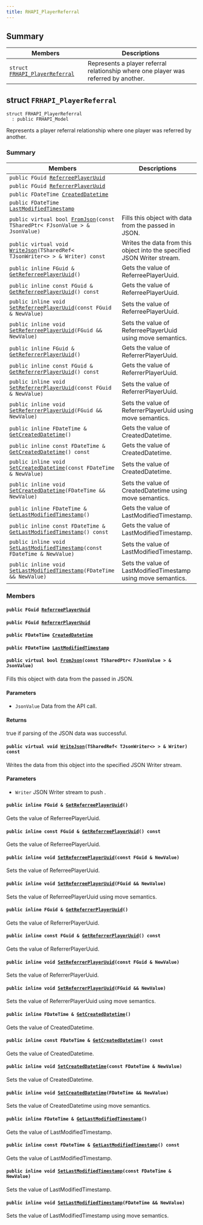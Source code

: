 ```yaml
---
title: RHAPI_PlayerReferral
---
```


## Summary

 Members                        | Descriptions                                
--------------------------------|---------------------------------------------
`struct `[`FRHAPI_PlayerReferral`](#structFRHAPI__PlayerReferral) | Represents a player referral relationship where one player was referred by another.

## struct `FRHAPI_PlayerReferral` <a id="structFRHAPI__PlayerReferral"></a>

```
struct FRHAPI_PlayerReferral
  : public FRHAPI_Model
```

Represents a player referral relationship where one player was referred by another.

### Summary

 Members                        | Descriptions                                
--------------------------------|---------------------------------------------
`public FGuid `[`ReferreePlayerUuid`](#structFRHAPI__PlayerReferral_1a34d5cf07337d62c31ac10a04ac02f5f3) | 
`public FGuid `[`ReferrerPlayerUuid`](#structFRHAPI__PlayerReferral_1a905c954f06291e665f8e3969488177a5) | 
`public FDateTime `[`CreatedDatetime`](#structFRHAPI__PlayerReferral_1a8c52cdf389d567341654b8835e641e92) | 
`public FDateTime `[`LastModifiedTimestamp`](#structFRHAPI__PlayerReferral_1a48816bbc61307481f3fdb15e5e5321d4) | 
`public virtual bool `[`FromJson`](#structFRHAPI__PlayerReferral_1abebeb0c7affa26a9de43ed7e3b3bea9d)`(const TSharedPtr< FJsonValue > & JsonValue)` | Fills this object with data from the passed in JSON.
`public virtual void `[`WriteJson`](#structFRHAPI__PlayerReferral_1a27e432ccd6fa8bca79075579cdaff64f)`(TSharedRef< TJsonWriter<> > & Writer) const` | Writes the data from this object into the specified JSON Writer stream.
`public inline FGuid & `[`GetReferreePlayerUuid`](#structFRHAPI__PlayerReferral_1a5d62e4882fad695e943e6b59d389d410)`()` | Gets the value of ReferreePlayerUuid.
`public inline const FGuid & `[`GetReferreePlayerUuid`](#structFRHAPI__PlayerReferral_1ab45964360bb09e49180e174ea032de27)`() const` | Gets the value of ReferreePlayerUuid.
`public inline void `[`SetReferreePlayerUuid`](#structFRHAPI__PlayerReferral_1a278b0f7feb73b37455d8919b78680493)`(const FGuid & NewValue)` | Sets the value of ReferreePlayerUuid.
`public inline void `[`SetReferreePlayerUuid`](#structFRHAPI__PlayerReferral_1a6031ff2c78441515c41dfc713593a12c)`(FGuid && NewValue)` | Sets the value of ReferreePlayerUuid using move semantics.
`public inline FGuid & `[`GetReferrerPlayerUuid`](#structFRHAPI__PlayerReferral_1aae054830cac4aabc68df2b21b5f5eb51)`()` | Gets the value of ReferrerPlayerUuid.
`public inline const FGuid & `[`GetReferrerPlayerUuid`](#structFRHAPI__PlayerReferral_1af54ce3648065020792e7f4e049dc6f1f)`() const` | Gets the value of ReferrerPlayerUuid.
`public inline void `[`SetReferrerPlayerUuid`](#structFRHAPI__PlayerReferral_1a8614063d0c7ca27b69bef0ebd526a560)`(const FGuid & NewValue)` | Sets the value of ReferrerPlayerUuid.
`public inline void `[`SetReferrerPlayerUuid`](#structFRHAPI__PlayerReferral_1a876e89e80c2bd0c3ec5bf8ed6fb72b5e)`(FGuid && NewValue)` | Sets the value of ReferrerPlayerUuid using move semantics.
`public inline FDateTime & `[`GetCreatedDatetime`](#structFRHAPI__PlayerReferral_1a68f9de1a1b77c28a805cb5b3e6e26f67)`()` | Gets the value of CreatedDatetime.
`public inline const FDateTime & `[`GetCreatedDatetime`](#structFRHAPI__PlayerReferral_1ae812cded0468572ed4d9dc1b93781255)`() const` | Gets the value of CreatedDatetime.
`public inline void `[`SetCreatedDatetime`](#structFRHAPI__PlayerReferral_1a4c7dbc2e0acff63503a6ff3de716c3a5)`(const FDateTime & NewValue)` | Sets the value of CreatedDatetime.
`public inline void `[`SetCreatedDatetime`](#structFRHAPI__PlayerReferral_1a6cc9600c1cb6ed88e17f576f20ec2027)`(FDateTime && NewValue)` | Sets the value of CreatedDatetime using move semantics.
`public inline FDateTime & `[`GetLastModifiedTimestamp`](#structFRHAPI__PlayerReferral_1af535037913207f349d6a2aa862826308)`()` | Gets the value of LastModifiedTimestamp.
`public inline const FDateTime & `[`GetLastModifiedTimestamp`](#structFRHAPI__PlayerReferral_1abb7adc9829d64fc2b0ec88aae8a0279f)`() const` | Gets the value of LastModifiedTimestamp.
`public inline void `[`SetLastModifiedTimestamp`](#structFRHAPI__PlayerReferral_1ab94cbdc0c7f0390a82a1d9756653acd1)`(const FDateTime & NewValue)` | Sets the value of LastModifiedTimestamp.
`public inline void `[`SetLastModifiedTimestamp`](#structFRHAPI__PlayerReferral_1a56068db53ebf528f677cbc768ae8cbe8)`(FDateTime && NewValue)` | Sets the value of LastModifiedTimestamp using move semantics.

### Members

#### `public FGuid `[`ReferreePlayerUuid`](#structFRHAPI__PlayerReferral_1a34d5cf07337d62c31ac10a04ac02f5f3) <a id="structFRHAPI__PlayerReferral_1a34d5cf07337d62c31ac10a04ac02f5f3"></a>

#### `public FGuid `[`ReferrerPlayerUuid`](#structFRHAPI__PlayerReferral_1a905c954f06291e665f8e3969488177a5) <a id="structFRHAPI__PlayerReferral_1a905c954f06291e665f8e3969488177a5"></a>

#### `public FDateTime `[`CreatedDatetime`](#structFRHAPI__PlayerReferral_1a8c52cdf389d567341654b8835e641e92) <a id="structFRHAPI__PlayerReferral_1a8c52cdf389d567341654b8835e641e92"></a>

#### `public FDateTime `[`LastModifiedTimestamp`](#structFRHAPI__PlayerReferral_1a48816bbc61307481f3fdb15e5e5321d4) <a id="structFRHAPI__PlayerReferral_1a48816bbc61307481f3fdb15e5e5321d4"></a>

#### `public virtual bool `[`FromJson`](#structFRHAPI__PlayerReferral_1abebeb0c7affa26a9de43ed7e3b3bea9d)`(const TSharedPtr< FJsonValue > & JsonValue)` <a id="structFRHAPI__PlayerReferral_1abebeb0c7affa26a9de43ed7e3b3bea9d"></a>

Fills this object with data from the passed in JSON.

#### Parameters
* `JsonValue` Data from the API call.

#### Returns
true if parsing of the JSON data was successful.

#### `public virtual void `[`WriteJson`](#structFRHAPI__PlayerReferral_1a27e432ccd6fa8bca79075579cdaff64f)`(TSharedRef< TJsonWriter<> > & Writer) const` <a id="structFRHAPI__PlayerReferral_1a27e432ccd6fa8bca79075579cdaff64f"></a>

Writes the data from this object into the specified JSON Writer stream.

#### Parameters
* `Writer` JSON Writer stream to push .

#### `public inline FGuid & `[`GetReferreePlayerUuid`](#structFRHAPI__PlayerReferral_1a5d62e4882fad695e943e6b59d389d410)`()` <a id="structFRHAPI__PlayerReferral_1a5d62e4882fad695e943e6b59d389d410"></a>

Gets the value of ReferreePlayerUuid.

#### `public inline const FGuid & `[`GetReferreePlayerUuid`](#structFRHAPI__PlayerReferral_1ab45964360bb09e49180e174ea032de27)`() const` <a id="structFRHAPI__PlayerReferral_1ab45964360bb09e49180e174ea032de27"></a>

Gets the value of ReferreePlayerUuid.

#### `public inline void `[`SetReferreePlayerUuid`](#structFRHAPI__PlayerReferral_1a278b0f7feb73b37455d8919b78680493)`(const FGuid & NewValue)` <a id="structFRHAPI__PlayerReferral_1a278b0f7feb73b37455d8919b78680493"></a>

Sets the value of ReferreePlayerUuid.

#### `public inline void `[`SetReferreePlayerUuid`](#structFRHAPI__PlayerReferral_1a6031ff2c78441515c41dfc713593a12c)`(FGuid && NewValue)` <a id="structFRHAPI__PlayerReferral_1a6031ff2c78441515c41dfc713593a12c"></a>

Sets the value of ReferreePlayerUuid using move semantics.

#### `public inline FGuid & `[`GetReferrerPlayerUuid`](#structFRHAPI__PlayerReferral_1aae054830cac4aabc68df2b21b5f5eb51)`()` <a id="structFRHAPI__PlayerReferral_1aae054830cac4aabc68df2b21b5f5eb51"></a>

Gets the value of ReferrerPlayerUuid.

#### `public inline const FGuid & `[`GetReferrerPlayerUuid`](#structFRHAPI__PlayerReferral_1af54ce3648065020792e7f4e049dc6f1f)`() const` <a id="structFRHAPI__PlayerReferral_1af54ce3648065020792e7f4e049dc6f1f"></a>

Gets the value of ReferrerPlayerUuid.

#### `public inline void `[`SetReferrerPlayerUuid`](#structFRHAPI__PlayerReferral_1a8614063d0c7ca27b69bef0ebd526a560)`(const FGuid & NewValue)` <a id="structFRHAPI__PlayerReferral_1a8614063d0c7ca27b69bef0ebd526a560"></a>

Sets the value of ReferrerPlayerUuid.

#### `public inline void `[`SetReferrerPlayerUuid`](#structFRHAPI__PlayerReferral_1a876e89e80c2bd0c3ec5bf8ed6fb72b5e)`(FGuid && NewValue)` <a id="structFRHAPI__PlayerReferral_1a876e89e80c2bd0c3ec5bf8ed6fb72b5e"></a>

Sets the value of ReferrerPlayerUuid using move semantics.

#### `public inline FDateTime & `[`GetCreatedDatetime`](#structFRHAPI__PlayerReferral_1a68f9de1a1b77c28a805cb5b3e6e26f67)`()` <a id="structFRHAPI__PlayerReferral_1a68f9de1a1b77c28a805cb5b3e6e26f67"></a>

Gets the value of CreatedDatetime.

#### `public inline const FDateTime & `[`GetCreatedDatetime`](#structFRHAPI__PlayerReferral_1ae812cded0468572ed4d9dc1b93781255)`() const` <a id="structFRHAPI__PlayerReferral_1ae812cded0468572ed4d9dc1b93781255"></a>

Gets the value of CreatedDatetime.

#### `public inline void `[`SetCreatedDatetime`](#structFRHAPI__PlayerReferral_1a4c7dbc2e0acff63503a6ff3de716c3a5)`(const FDateTime & NewValue)` <a id="structFRHAPI__PlayerReferral_1a4c7dbc2e0acff63503a6ff3de716c3a5"></a>

Sets the value of CreatedDatetime.

#### `public inline void `[`SetCreatedDatetime`](#structFRHAPI__PlayerReferral_1a6cc9600c1cb6ed88e17f576f20ec2027)`(FDateTime && NewValue)` <a id="structFRHAPI__PlayerReferral_1a6cc9600c1cb6ed88e17f576f20ec2027"></a>

Sets the value of CreatedDatetime using move semantics.

#### `public inline FDateTime & `[`GetLastModifiedTimestamp`](#structFRHAPI__PlayerReferral_1af535037913207f349d6a2aa862826308)`()` <a id="structFRHAPI__PlayerReferral_1af535037913207f349d6a2aa862826308"></a>

Gets the value of LastModifiedTimestamp.

#### `public inline const FDateTime & `[`GetLastModifiedTimestamp`](#structFRHAPI__PlayerReferral_1abb7adc9829d64fc2b0ec88aae8a0279f)`() const` <a id="structFRHAPI__PlayerReferral_1abb7adc9829d64fc2b0ec88aae8a0279f"></a>

Gets the value of LastModifiedTimestamp.

#### `public inline void `[`SetLastModifiedTimestamp`](#structFRHAPI__PlayerReferral_1ab94cbdc0c7f0390a82a1d9756653acd1)`(const FDateTime & NewValue)` <a id="structFRHAPI__PlayerReferral_1ab94cbdc0c7f0390a82a1d9756653acd1"></a>

Sets the value of LastModifiedTimestamp.

#### `public inline void `[`SetLastModifiedTimestamp`](#structFRHAPI__PlayerReferral_1a56068db53ebf528f677cbc768ae8cbe8)`(FDateTime && NewValue)` <a id="structFRHAPI__PlayerReferral_1a56068db53ebf528f677cbc768ae8cbe8"></a>

Sets the value of LastModifiedTimestamp using move semantics.

